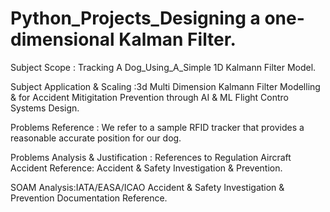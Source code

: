 # Python_Projects_Designing a one-dimensional Kalman Filter.

Subject Scope :
Tracking A Dog_Using_A_Simple 1D Kalmann Filter Model.

Subject Application & Scaling :3d Multi Dimension Kalmann Filter Modelling  & for Accident Mitigitation Prevention through AI & ML Flight Contro Systems Design.

Problems  Reference : We refer to a sample RFID tracker that provides a reasonable accurate position for our dog.

Problems Analysis & Justification : References to Regulation Aircraft Accident Reference: Accident & Safety Investigation & Prevention.

SOAM Analysis:IATA/EASA/ICAO Accident & Safety Investigation & Prevention Documentation Reference.

